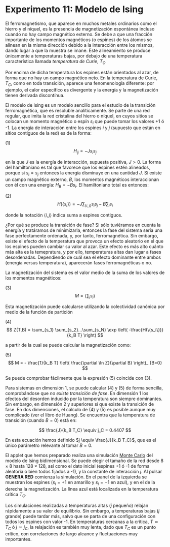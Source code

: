 # Experimento 11: Modelo de Ising

El ferromagnetismo, que aparece en muchos metales ordinarios como el hierro y el níquel, es la presencia de magnetización espontánea incluso cuando no hay campo magnético externo. Se debe a que una fracción importante de los momentos magnéticos (o espines) de los átomos se alinean en la misma dirección debido a la interacción entre los mismos, dando lugar a que la muestra se imane. Este alineamiento se produce únicamente a temperaturas bajas, por debajo de una temperatura característica llamada *temperatura de Curie*, $T_C$.

Por encima de dicha temperatura los espines están orientados al azar, de forma que no hay un campo magnético neto. En la temperatura de Curie, $T_C$, como en toda transición, aparece una fenomenología diferente: por ejemplo, el calor específico es divergente y la energía y la magnetización tienen derivada discontínua.

El modelo de Ising es un modelo sencillo para el estudio de la transición ferromagnética, que es resoluble analíticamente. Se parte de una red regular, que imita la red cristalina del hierro o níquel, en cuyos sitios se colocan un momento magnético o espín $s_i$ que puede tomar los valores +1 ó -1. La energía de interacción entre los espines $i$ y $j$ (supuesto que están en sitios contiguos de la red) es de la forma:

(1)
$$
H_{ij} = -J s_i s_j
$$

en la que $J$ es la energía de interacción, supuesta positiva, $J>0$. La forma del hamiltoniano es tal que favorece que los espines estén alineados, porque si $s_i = s_j$ entonces la energía disminuye en una cantidad $J$. Si existe un campo magnético externo, $B$, los momentos magnéticos interaccionan con él con una energía: $H_B = -B s_i$. El hamiltoniano total es entonces:

(2)
$$
H(\{s_i\}) = -J \sum_{\langle i, j \rangle}s_i s_j - B\sum_i s_i
$$

donde la notación $\langle i, j \rangle$ indica suma a espines contiguos.

¿Por qué se produce la transición de fase? Si sólo tuviéramos en cuenta la energía y tratáramos de minimizarla, entonces la fase del sistema sería una fase perfectamente ordenada, y, por tanto, ferromagnética. Sin embargo, existe el efecto de la temperatura que provoca un efecto aleatorio en el que los espines pueden cambiar su valor al azar. Este efecto es más alto cuánto más alta es la temepratura, y por ello, temperaturas altas dan lugar a fases desordenadas. Dependiendo de cuál sea el efecto dominante entre ambos (energía versus temperatura), aparecerán fases ferromagnéticas o no.

La magnetización del sistema es el valor medio de la suma de los valores de los momentos magnéticos:

(3)
$$
M = \left \langle \sum_i s_i \right \rangle
$$

Esta magnetización puede calcularse utilizando la colectividad canónica por medio de la función de partición

(4)
$$
Z(T,B) = \sum_{s_1} \sum_{s_2}...\sum_{s_N} \exp \left( -\frac{H(\{s_i\})}{k_B T} \right)
$$

a partir de la cual se puede calcular la magnetización como:

(5)
$$
M = - \frac{1}{k_B T} \left( \frac{\partial \ln Z}{\partial B} \right)_ {B=0}
$$

Se puede comprobar fácilmente que la expresión (5) coincide con (3).

Para sistemas en dimensión 1, se puede calcular (4) y (5) de forma sencilla, comprobándose que *no existe transición de fase*. En dimensión 1 los efectos del desorden inducido por la temperatura son siempre dominantes. Sin embargo, en dimensión 2 y superiores sí que existe la transición de fase. En dos dimensiones, el cálculo de (4) y (5) es posible aunque muy complicado (ver el libro de Huang). Se encuentra que la temperatura de transición (cuando $B=0$) está en:

$$
\frac{J}{k_B T_C} \equiv j_C = 0.4407
$$

En esta ecuación hemos definido $j \equiv \frac{J}{k_B T_C}$, que es el único parámetro relevante al tomar $B=0$.

El applet que hemos preparado realiza una simulación [Monte Carlo](adicional/monte_carlo.md) del modelo de Ising bidimensional. Se puede elegir el tamaño de la red desde $8\times 8$ hasta $128 \times 128$, así como el dato inicial (espines +1 ó -1 de forma aleatoria o bien todos fijados a -1), y la constante de interacción $j$. Al pulsar **GENERA RED** comienza la simulación. En el panel de la izquierda se muestran los espines ($s_i = +1$ en amarillo y $s_i = -1$ en azul), y en el de la derecha la magnetización. La línea azul está localizada en la temperatura crítica $T_C$.

Los simulaciones realizadas a temperaturas altas ($j$ pequeño) relajan rápidamente a su valor de equilibrio. Sin embargo, a temperaturas bajas ($j$ grande) puede tardar más, salvo que se parta de una configuración con todos los espines con valor -1. En temperaturas cercanas a la crítica, $T \simeq T_C$ ó $j \simeq j_C$, la relajación es también muy lenta, dado que $T_C$ es un punto crítico, con correlaciones de largo alcance y fluctuaciones muy importantes.
